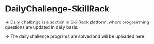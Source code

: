 # DailyChallenge-SkillRack

=> Daily challenge is a section in SkillRack platform, where programming questions are updated in daily basis.  

=> The daily challenge programs are solved and will be uploaded here. 
